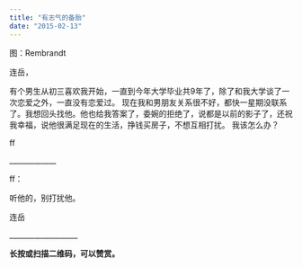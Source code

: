 ```yaml
---
title: "有志气的备胎"
date: "2015-02-13"
---
```


图：Rembrandt

连岳，

有个男生从初三喜欢我开始，一直到今年大学毕业共9年了，除了和我大学谈了一次恋爱之外，一直没有恋爱过。 现在我和男朋友关系很不好，都快一星期没联系了。我想回头找他。他也给我答案了，委婉的拒绝了，说都是以前的影子了，还祝我幸福，说他很满足现在的生活，挣钱买房子，不想互相打扰。 我该怎么办？

ff

\_\_\_\_\_\_\_\_\_\_\_\_\_

ff：

听他的，别打扰他。

连岳

\_\_\_\_\_\_\_\_\_\_\_\_\_\_\_\_\_\_\_

**长按或扫描二维码，可以赞赏。**
